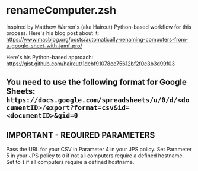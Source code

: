 # renameComputer.zsh

Inspired by Matthew Warren's (aka Haircut) Python-based workflow for this process.
Here's his blog post about it: https://www.macblog.org/posts/automatically-renaming-computers-from-a-google-sheet-with-jamf-pro/

Here's his Python-based approach: https://gist.github.com/haircut/1debf91078ce75612bf2f0c3b3d99f03

You need to use the following format for Google Sheets: `https://docs.google.com/spreadsheets/u/0/d/<documentID>/export?format=csv&id=<documentID>&gid=0`
---
## IMPORTANT - REQUIRED PARAMETERS
Pass the URL for your CSV in Parameter 4 in your JPS policy.
Set Parameter 5 in your JPS policy to `0` if not all computers require a defined hostname. Set to `1` if all computers require a defined hostname.
